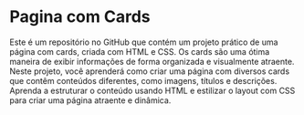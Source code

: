 # Pagina com Cards
 Este é um repositório no GitHub que contém um projeto prático de uma página com cards, criada com HTML e CSS. Os cards são uma ótima maneira de exibir informações de forma organizada e visualmente atraente. Neste projeto, você aprenderá como criar uma página com diversos cards que contêm conteúdos diferentes, como imagens, títulos e descrições. Aprenda a estruturar o conteúdo usando HTML e estilizar o layout com CSS para criar uma página atraente e dinâmica.
